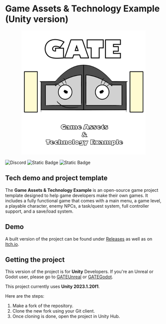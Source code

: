 # Game Assets & Technology Example (Unity version)

<p align="center">
    <img src="DocsImages/MascotAndLogo.png" width="400" alt="GATE Logo">
</p>

![Discord](https://img.shields.io/discord/1300158572784521267?color=%235865F2)
![Static Badge](https://img.shields.io/badge/license-MIT-blue)
![Static Badge](https://img.shields.io/badge/latest-2025.1.0.0.48pa-blue)

## Tech demo and project template

The **Game Assets & Technology Example** is an open-source game project template designed to help 
game developers make their own games. It includes a fully functional game that comes with 
a main menu, a game level, a playable character, enemy NPCs, a task/quest system, full 
controller support, and a save/load system.

## Demo

A built version of the project can be found under [Releases](https://github.com/JJNCreator/GATEUnity/releases) as well as on [Itch.io](https://jjncreator.itch.io/gate-unity).

## Getting the project

This version of the project is for **Unity** Developers. If you're an Unreal or Godot user, please go to [GATEUnreal](https://github.com/JJNCreator/GATEUnreal) or [GATEGodot](https://github.com/JJNCreator/GATEGodot).

This project currently uses **Unity 2023.1.20f1**.

Here are the steps:
1. Make a fork of the repository.
2. Clone the new fork using your Git client.
3. Once cloning is done, open the project in Unity Hub.